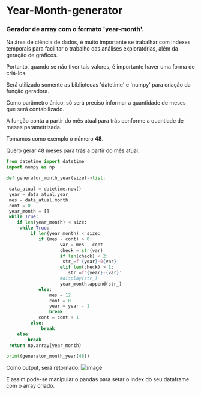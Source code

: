 # Year-Month-generator
### Gerador de array com o formato 'year-month'.

Na área de ciência de dados, é muito importante se trabalhar com indexes temporais para facilitar o trabalho das análises exploratórias, além da geração de gráficos.

Portanto, quando se não tiver tais valores, é importante haver uma forma de criá-los.

Será utilizado somente as bibliotecas 'datetime' e 'numpy' para criação da função geradora.

Como parâmetro único, só será preciso informar a quantidade de meses que será contabilizado.

A função conta a partir do mês atual para trás conforme a quantiade de meses parametrizada.

Tomamos como exemplo o número **48**.

Quero gerar 48 meses para trás a partir do mês atual:

~~~python
from datetime import datetime
import numpy as np

def generator_month_year(size)->list:

 data_atual = datetime.now()
 year = data_atual.year
 mes = data_atual.month
 cont = 0
 year_month = []
 while True:
    if len(year_month) < size:
     while True:
         if len(year_month) < size:
            if (mes - cont) > 0:
                    var = mes - cont
                    check = str(var)
                    if len(check) < 2:
                     str_=f'{year}-0{var}'
                    elif len(check) > 1:
                       str_=f'{year}-{var}'
                    #display(str_)
                    year_month.append(str_)
            else:
                mes = 12
                cont = 0
                year = year - 1
                break
            cont = cont + 1
         else: 
             break
    else:
        break
 return np.array(year_month)

print(generator_month_year(48))
~~~
Como output, será retornado:
![image](https://github.com/Caloka/Year-Month-generator/assets/75040393/432c80bb-c7a1-4a52-943a-27972f6a4c1e)


E assim pode-se manipular o pandas para setar o index do seu dataframe com o array criado.



